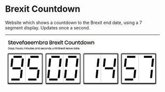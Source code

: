 Brexit Countdown
================

Website which shows a countdown to the Brexit end date, using a 7 segment display. Updates once a second.

------

![screenshot](./images/screenshot.png)
